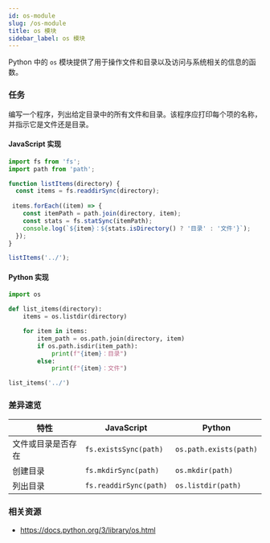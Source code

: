 ```yaml
---
id: os-module
slug: /os-module
title: os 模块
sidebar_label: os 模块
---
```


Python 中的 `os` 模块提供了用于操作文件和目录以及访问与系统相关的信息的函数。

### 任务

编写一个程序，列出给定目录中的所有文件和目录。该程序应打印每个项的名称，并指示它是文件还是目录。

#### JavaScript 实现
```javascript
import fs from 'fs';
import path from 'path';

function listItems(directory) {
  const items = fs.readdirSync(directory);
 
 items.forEach((item) => {
    const itemPath = path.join(directory, item);
    const stats = fs.statSync(itemPath);
    console.log(`${item}：${stats.isDirectory() ? '目录' : '文件'}`);
  });
}

listItems('../');
```

#### Python 实现
```python
import os

def list_items(directory):
    items = os.listdir(directory)

    for item in items:
        item_path = os.path.join(directory, item)
        if os.path.isdir(item_path):
            print(f"{item}：目录")
        else:
            print(f"{item}：文件")

list_items('../')
```

### 差异速览

| 特性 | JavaScript | Python |
|---------|------------|--------|
| 文件或目录是否存在 | `fs.existsSync(path)` | `os.path.exists(path)` |
| 创建目录 | `fs.mkdirSync(path)` | `os.mkdir(path)` |
| 列出目录 | `fs.readdirSync(path)` | `os.listdir(path)` |

### 相关资源

- https://docs.python.org/3/library/os.html


